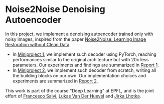 # Noise2Noise Denoising Autoencoder

In this project, we implement a denoising autoencoder trained only with noisy images, inspired from the paper [Noise2Noise: Learning Image Restoration without Clean Data](https://arxiv.org/abs/1803.04189). 

- In [Miniproject 1](Miniproject_1/), we implement such decoder using PyTorch, reaching performances similar to the original architecture but with 20x less parameters. Our experiments and findings are summarized in [Report 1](Miniproject_1/Report_1.pdf).
- In [Miniproject 2](Miniproject_2/), we implement such decoder from scratch, writing all the building blocks on our own. Our implementation choices and experiments are summarized in [Report 2](Miniproject_2/Report_2.pdf).


This work is part of the course "Deep Learning" at EPFL, and is the joint effort of [Francesco Salvi](https://github.com/frasalvi), [Lukas Van Der Huevel](https://github.com/lukasvandenheuvel) and [Jirka Lhotka](https://github.com/jirkalhotka).
